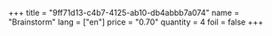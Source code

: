 +++
title = "9ff71d13-c4b7-4125-ab10-db4abbb7a074"
name = "Brainstorm"
lang = ["en"]
price = "0.70"
quantity = 4
foil = false
+++
